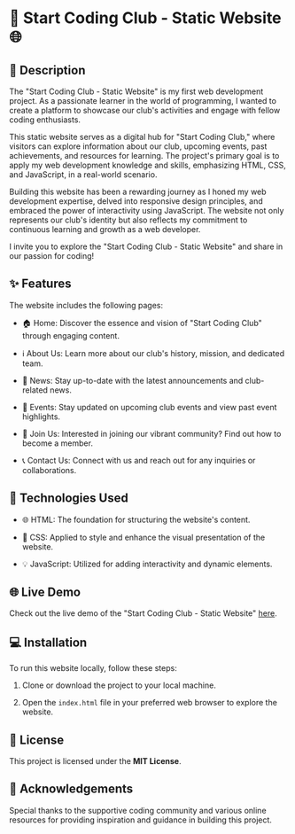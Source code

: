 # 🚀 Start Coding Club - Static Website 🌐

## 📝 Description

The "Start Coding Club - Static Website" is my first web development project. As a passionate learner in the world of programming, I wanted to create a platform to showcase our club's activities and engage with fellow coding enthusiasts.

This static website serves as a digital hub for "Start Coding Club," where visitors can explore information about our club, upcoming events, past achievements, and resources for learning. The project's primary goal is to apply my web development knowledge and skills, emphasizing HTML, CSS, and JavaScript, in a real-world scenario.

Building this website has been a rewarding journey as I honed my web development expertise, delved into responsive design principles, and embraced the power of interactivity using JavaScript. The website not only represents our club's identity but also reflects my commitment to continuous learning and growth as a web developer.

I invite you to explore the "Start Coding Club - Static Website" and share in our passion for coding!

## ✨ Features

The website includes the following pages:

- 🏠 Home: Discover the essence and vision of "Start Coding Club" through engaging content.

- ℹ️ About Us: Learn more about our club's history, mission, and dedicated team.

- 📰 News: Stay up-to-date with the latest announcements and club-related news.

- 📅 Events: Stay updated on upcoming club events and view past event highlights.

- 🤝 Join Us: Interested in joining our vibrant community? Find out how to become a member.

- 📞 Contact Us: Connect with us and reach out for any inquiries or collaborations.

## 🔧 Technologies Used

- 🌐 HTML: The foundation for structuring the website's content.

- 🎨 CSS: Applied to style and enhance the visual presentation of the website.

- 💡 JavaScript: Utilized for adding interactivity and dynamic elements.

## 🌐 Live Demo

Check out the live demo of the "Start Coding Club - Static Website" [here](https://jacoub-bakir.github.io/SCClub_Static_Website/).

## 💻 Installation

To run this website locally, follow these steps:

1. Clone or download the project to your local machine.

2. Open the `index.html` file in your preferred web browser to explore the website.

## 📄 License

This project is licensed under the **MIT License**.

## 🙏 Acknowledgements

Special thanks to the supportive coding community and various online resources for providing inspiration and guidance in building this project.
